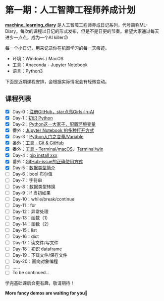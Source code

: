 # 第一期：人工智障工程师养成计划

**[machine_learning_diary](https://github.com/YZHANG1270/Girls-In-AI/tree/master/machine_learning_diary)** 是人工智障工程师养成日记系列，代号简称ML-Diary。每次的课程以日记的形式发布，但是不是日更的节奏。希望大家通过每天进步一点点，成为一个AI killer😝

每一个小日记，用来记录你在机器学习的每一天痕迹。

- 环境：Windows / MacOS
- 工具：Anaconda - Jupyter Notebook
- 语言：Python3



下面是近期课程安排，会根据实际情况会有轻微变动。

## 课程列表

- [x] Day-0：[注册GitHub，star点亮Girls-In-AI](https://github.com/YZHANG1270/Girls-In-AI/blob/master/tools/github/signup.md)
- [x] Day-1：[初识 Python](https://github.com/YZHANG1270/Girls-In-AI/tree/master/machine_learning_diary/day-1)
- [x] Day-2：[Python这一大家子，配置环境变量](https://github.com/YZHANG1270/Girls-In-AI/tree/master/machine_learning_diary/day-2)
- [x] 番外：[Jupyter Notebook 的多种打开方式](https://github.com/YZHANG1270/Girls-In-AI/blob/master/tools/anaconda/jupyter/README.md)
- [x] Day-3：[Python入门之变量/Variable](https://github.com/YZHANG1270/Girls-In-AI/blob/master/machine_learning_diary/day-3/README.md)
- [x] 番外：[工具 - Git & GitHub](https://github.com/YZHANG1270/Girls-In-AI/blob/master/tools/github/git_and_github_intro.md)
- [x] 番外：[工具 - Terminal/macOS](https://github.com/YZHANG1270/Girls-In-AI/blob/master/tools/terminal/macos.md)，[Terminal/win](https://github.com/YZHANG1270/Girls-In-AI/blob/master/tools/terminal/windows.md)
- [x] Day-4：[pip install xxx](https://github.com/YZHANG1270/Girls-In-AI/tree/master/machine_learning_diary/day-4)
- [x] 番外：[GitHub-issue的正确使用方式](https://github.com/YZHANG1270/Girls-In-AI/blob/master/tools/github/issue.md)
- [x] Day-5：[数据类型简介](https://github.com/YZHANG1270/Girls-In-AI/tree/master/machine_learning_diary/day-5)
- [ ] Day-6：bool 布尔值
- [ ] Day-7：字符串
- [ ] Day-8：数据类型转换
- [ ] Day-9：if 当初如果
- [ ] Day-10：while/break/continue
- [ ] Day-11：for
- [ ] Day-12：异常处理
- [ ] Day-13：函数（1）
- [ ] Day-14：函数（2）
- [ ] Day-15：list
- [ ] Day-16：dict
- [ ] Day-17：读文件/写文件
- [ ] Day-18：初识 dataframe
- [ ] Day-19：下载文件/保存文件
- [ ] Day-20：面向对象编程
- [ ] ......
- [ ] To be continued...

学完基础课后会更有趣，敬请期待！

**More fancy demos are waiting for you🤞**
